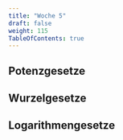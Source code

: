 ```yaml
---
title: "Woche 5"
draft: false
weight: 115
TableOfContents: true
---
```


## Potenzgesetze


## Wurzelgesetze


## Logarithmengesetze
